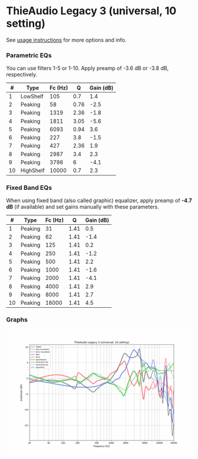 # ThieAudio Legacy 3 (universal, 10 setting)
See [usage instructions](https://github.com/jaakkopasanen/AutoEq#usage) for more options and info.

### Parametric EQs
You can use filters 1-5 or 1-10. Apply preamp of -3.6 dB or -3.8 dB, respectively.

|   # | Type      |   Fc (Hz) |    Q |   Gain (dB) |
|-----|-----------|-----------|------|-------------|
|   1 | LowShelf  |       105 | 0.7  |         1.4 |
|   2 | Peaking   |        58 | 0.76 |        -2.5 |
|   3 | Peaking   |      1319 | 2.36 |        -1.8 |
|   4 | Peaking   |      1811 | 3.05 |        -5.6 |
|   5 | Peaking   |      6093 | 0.94 |         3.6 |
|   6 | Peaking   |       227 | 3.8  |        -1.5 |
|   7 | Peaking   |       427 | 2.36 |         1.9 |
|   8 | Peaking   |      2987 | 3.4  |         2.3 |
|   9 | Peaking   |      3798 | 6    |        -4.1 |
|  10 | HighShelf |     10000 | 0.7  |         2.3 |

### Fixed Band EQs
When using fixed band (also called graphic) equalizer, apply preamp of **-4.7 dB** (if available) and set gains manually with these parameters.

|   # | Type    |   Fc (Hz) |    Q |   Gain (dB) |
|-----|---------|-----------|------|-------------|
|   1 | Peaking |        31 | 1.41 |         0.5 |
|   2 | Peaking |        62 | 1.41 |        -1.4 |
|   3 | Peaking |       125 | 1.41 |         0.2 |
|   4 | Peaking |       250 | 1.41 |        -1.2 |
|   5 | Peaking |       500 | 1.41 |         2.2 |
|   6 | Peaking |      1000 | 1.41 |        -1.6 |
|   7 | Peaking |      2000 | 1.41 |        -4.1 |
|   8 | Peaking |      4000 | 1.41 |         2.9 |
|   9 | Peaking |      8000 | 1.41 |         2.7 |
|  10 | Peaking |     16000 | 1.41 |         4.5 |

### Graphs
![](./ThieAudio%20Legacy%203%20(universal,%2010%20setting).png)
